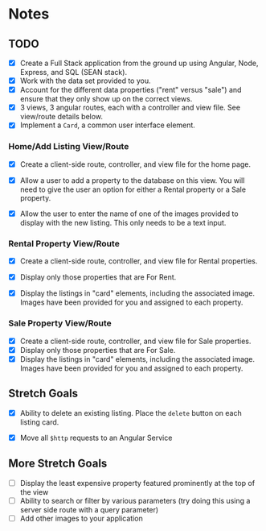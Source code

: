 # Notes

## TODO

- [x] Create a Full Stack application from the ground up using Angular, Node, Express, and SQL (SEAN stack).
- [x] Work with the data set provided to you.
- [x] Account for the different data properties ("rent" versus "sale") and ensure that they only show up on the correct views.
- [x] 3 views, 3 angular routes, each with a controller and view file. See view/route details below.
- [x] Implement a `Card`, a common user interface element.

### Home/Add Listing View/Route

- [x] Create a client-side route, controller, and view file for the home page.
- [x] Allow a user to add a property to the database on this view. You will need to give the user an option for either a Rental property or a Sale property.
- [x] Allow the user to enter the name of one of the images provided to display with the new listing. This only needs to be a text input.


### Rental Property View/Route

- [x] Create a client-side route, controller, and view file for Rental properties.
- [x] Display only those properties that are For Rent.
- [x] Display the listings in "card" elements, including the associated image. Images have been provided for you and assigned to each property.


### Sale Property View/Route

- [x] Create a client-side route, controller, and view file for Sale properties.
- [x] Display only those properties that are For Sale.
- [x] Display the listings in "card" elements, including the associated image. Images have been provided for you and assigned to each property.

## Stretch Goals

- [x] Ability to delete an existing listing. Place the `delete` button on each listing card.
- [x] Move all `$http` requests to an Angular Service


## More Stretch Goals

- [ ] Display the least expensive property featured prominently at the top of the view
- [ ] Ability to search or filter by various parameters (try doing this using a server side route with a query parameter)
- [ ] Add other images to your application
